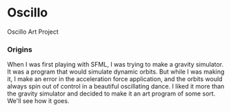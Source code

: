 # Oscillo
Oscillo Art Project

### Origins
When I was first playing with SFML, I was trying to make a gravity simulator. It was a program that would simulate dynamic orbits. But while I was making it, I make an error in the acceleration force application, and the orbits would always spin out of control in a beautiful oscillating dance.  I liked it more than the gravity simulator and decided to make it an art program of some sort. We'll see how it goes.

